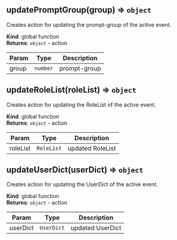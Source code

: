 <a id="updatepromptgroup"></a>

## updatePromptGroup(group) ⇒ <code>object</code>
Creates action for updating the prompt-group of the active event.

**Kind**: global function  
**Returns**: <code>object</code> - action  

| Param | Type | Description |
| --- | --- | --- |
| group | <code>number</code> | prompt-group |

<a id="updaterolelist"></a>

## updateRoleList(roleList) ⇒ <code>object</code>
Creates action for updating the RoleList of the active event.

**Kind**: global function  
**Returns**: <code>object</code> - action  

| Param | Type | Description |
| --- | --- | --- |
| roleList | <code>RoleList</code> | updated RoleList |

<a id="updateuserdict"></a>

## updateUserDict(userDict) ⇒ <code>object</code>
Creates action for updating the UserDict of the active event.

**Kind**: global function  
**Returns**: <code>object</code> - action  

| Param | Type | Description |
| --- | --- | --- |
| userDict | <code>UserDict</code> | updated UserDict |

